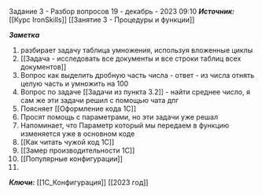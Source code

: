 
Задание 3 -  Разбор вопросов
 19 - декабрь - 2023  09:10 
***Источник:***  [[Курс IronSkills]] [[Занятие 3 - Процедуры и функции]]

***Заметка*** 
1. разбирает задачу таблица умножения, используя вложенные циклы
2. [[Задача - исследовать все документы и все строки таблиц всех документов]]
3. Вопрос как выделить дробную часть числа - ответ - из числа отнять целую часть и умножить на 100
4. Вопрос по задаче [[Задачи из пункта 3.2]] - найти среднее число, я сам же эти задачи решил с помощью чата дпг
5. Поясняет [[Оформление кода 1С]]
6. Просят помощь с параметрами, но  эти задачи уже решал
7.  Напоминает, что Параметр который мы передаем в функцию изменяется уже в основном коде
8. [[Как читать чужой код 1С]]
9.  [[Замер производительности 1С]]
10. [[Популярные конфигурации]]
11. 

***Ключи:*** [[1С_Конфигурация]] [[2023 год]]